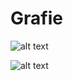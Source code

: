 # Grafie

![alt text](https://i.imgur.com/CFLeWXW.jpg)


![alt text](https://i.imgur.com/1SKYhIK.jpg)

